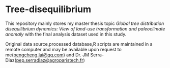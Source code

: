 # Tree-disequilibrium

This repository mainly stores my master thesis topic _Global tree distribution disequilibrium dynamics: View of land-use transformation and paleoclimate anomaly_ with the final analysis dataset used in this study. 

Original data source,processed database,R scripts are maintained in a remote computer and may be available upon request to me(pengcheng.lai@qq.com) and Dr. JM Serra-Diaz(pep.serradiaz@agroparistech.fr)
